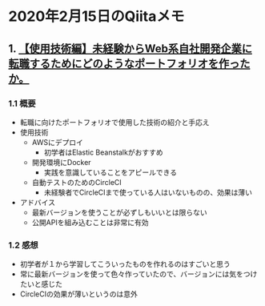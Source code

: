 # 2020年2月15日のQiitaメモ

## 1. [【使用技術編】未経験からWeb系自社開発企業に転職するためにどのようなポートフォリオを作ったか。](https://qiita.com/WATARU_GP01/items/4d784073d77a6a9da0e3)

### 1.1 概要

- 転職に向けたポートフォリオで使用した技術の紹介と手応え
- 使用技術
  - AWSにデプロイ
    - 初学者はElastic Beanstalkがおすすめ
  - 開発環境にDocker
    - 実践を意識していることをアピールできる
  - 自動テストのためのCircleCI
    - 未経験者でCircleCIまで使っている人はいないものの、効果は薄い
- アドバイス
  - 最新バージョンを使うことが必ずしもいいとは限らない
  - 公開APIを組み込むことは非常に有効

### 1.2 感想

- 初学者が１から学習してこういったものを作れるのはすごいと思う
- 常に最新バージョンを使って色々作っていたので、バージョンには気をつけたいと感じた
- CircleCIの効果が薄いというのは意外

